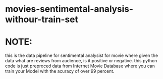 # movies-sentimental-analysis-withour-train-set

# NOTE:
this is the data pipeline for sentimental analysist for movie where given the data what are reviews from audience, is it positive or negative.
this python code is just preproced data from Internet Movie Database where you can train your Model with the acuracy of over 99 percent.
